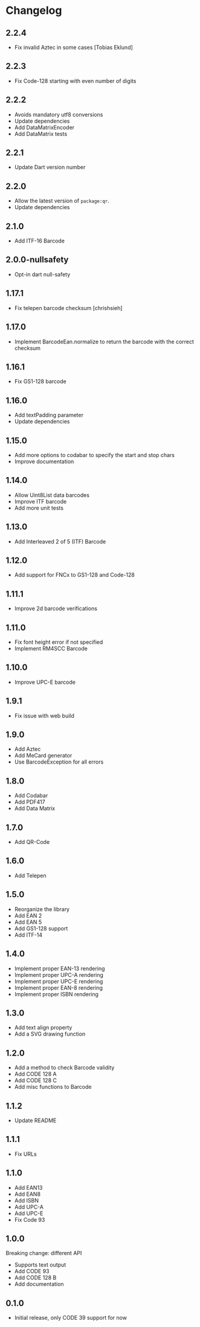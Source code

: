 # Changelog

## 2.2.4

- Fix invalid Aztec in some cases [Tobias Eklund]

## 2.2.3

- Fix Code-128 starting with even number of digits

## 2.2.2

- Avoids mandatory utf8 conversions
- Update dependencies
- Add DataMatrixEncoder
- Add DataMatrix tests

## 2.2.1

- Update Dart version number

## 2.2.0

- Allow the latest version of `package:qr`.
- Update dependencies

## 2.1.0

- Add ITF-16 Barcode

## 2.0.0-nullsafety

- Opt-in dart null-safety

## 1.17.1

- Fix telepen barcode checksum [chrishsieh]

## 1.17.0

- Implement BarcodeEan.normalize to return the barcode with the correct checksum

## 1.16.1

- Fix GS1-128 barcode

## 1.16.0

- Add textPadding parameter
- Update dependencies

## 1.15.0

- Add more options to codabar to specify the start and stop chars
- Improve documentation

## 1.14.0

- Allow Uint8List data barcodes
- Improve ITF barcode
- Add more unit tests

## 1.13.0

- Add Interleaved 2 of 5 (ITF) Barcode

## 1.12.0

- Add support for FNCx to GS1-128 and Code-128

## 1.11.1

- Improve 2d barcode verifications

## 1.11.0

- Fix font height error if not specified
- Implement RM4SCC Barcode

## 1.10.0

- Improve UPC-E barcode

## 1.9.1

- Fix issue with web build

## 1.9.0

- Add Aztec
- Add MeCard generator
- Use BarcodeException for all errors

## 1.8.0

- Add Codabar
- Add PDF417
- Add Data Matrix

## 1.7.0

- Add QR-Code

## 1.6.0

- Add Telepen

## 1.5.0

- Reorganize the library
- Add EAN 2
- Add EAN 5
- Add GS1-128 support
- Add ITF-14

## 1.4.0

- Implement proper EAN-13 rendering
- Implement proper UPC-A rendering
- Implement proper UPC-E rendering
- Implement proper EAN-8 rendering
- Implement proper ISBN rendering

## 1.3.0

- Add text align property
- Add a SVG drawing function

## 1.2.0

- Add a method to check Barcode validity
- Add CODE 128 A
- Add CODE 128 C
- Add misc functions to Barcode

## 1.1.2

- Update README

## 1.1.1

- Fix URLs

## 1.1.0

- Add EAN13
- Add EAN8
- Add ISBN
- Add UPC-A
- Add UPC-E
- Fix Code 93

## 1.0.0

Breaking change: different API

- Supports text output
- Add CODE 93
- Add CODE 128 B
- Add documentation

## 0.1.0

- Initial release, only CODE 39 support for now

